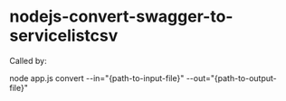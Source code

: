 # nodejs-convert-swagger-to-servicelistcsv

Called by:

node app.js convert --in="{path-to-input-file}" --out="{path-to-output-file}"
